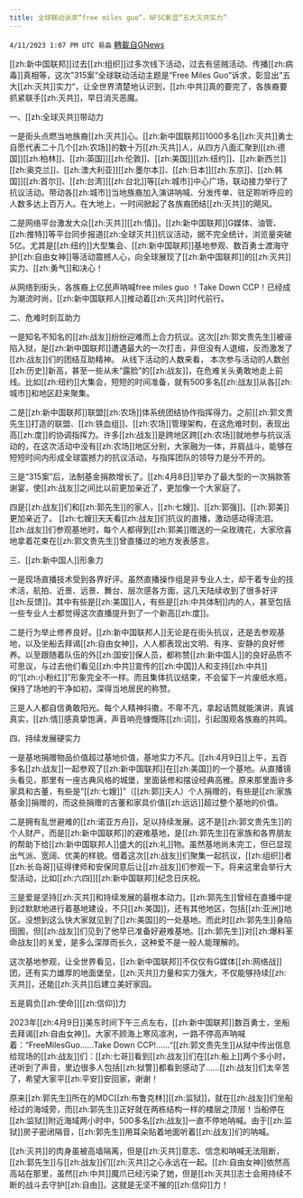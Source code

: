 ```yaml
---
title: 全球联动诉求“free miles guo”，NFSC彰显“五大灭共实力”
---
```

`4/11/2023 1:07 PM UTC 易淼` [轉載自GNews](https://gnews.org/articles/1085187)

[[zh:新中国联邦]]过去[[zh:组织]]过多次线下活动，过去有惩贼活动、传播[[zh:病毒]]真相等，这次”315案“全球联动活动主题是“Free Miles Guo”诉求，彰显出”五大[[zh:灭共]]实力“，让全世界清楚地认识到，[[zh:中共]]真的要完了，各族裔要抓紧联手[[zh:灭共]]，早日消灭恶魔。

一、[[zh:全球灭共]]带动力

一是街头点燃当地族裔[[zh:灭共]]心。[[zh:新中国联邦]]1000多名[[zh:灭共]]勇士自愿代表二十几个[[zh:农场]]的数十万[[zh:灭共]]人，从四方八面汇聚到[[zh:德国]][[zh:柏林]]、[[zh:英国]][[zh:伦敦]]、[[zh:美国]][[zh:纽约]]、[[zh:新西兰]][[zh:奥克兰]]、[[zh:澳大利亚]][[zh:墨尔本]]、[[zh:日本]][[zh:东京]]、[[zh:韩国]][[zh:首尔]]、[[zh:台湾]][[zh:台北]]等[[zh:城市]]中心广场，联动接力举行了抗议活动。带动各[[zh:城市]]当地族裔加入演讲呐喊、分发传单、驻足聆听呼应的人数多达上百万人。在大地上，一时间掀起了各族裔团结[[zh:灭共]]的飓风。

二是网络平台激发大众[[zh:灭共]][[zh:情]]。[[zh:新中国联邦]]G媒体、油管、[[zh:推特]]等平台同步报道[[zh:全球灭共]]抗议活动，据不完全统计，浏览量突破5亿。尤其是[[zh:纽约]]大型集会、[[zh:新中国联邦]]基地参观、数百勇士渡海守护[[zh:自由女神]]等活动震撼人心，向全球展现了[[zh:新中国联邦]]的[[zh:灭共]]实力、[[zh:勇气]]和决心！

从网络到街头，各族裔上亿民声呐喊free miles guo ！Take Down CCP！已经成为潮流时尚，[[zh:新中国联邦人]]推动着[[zh:灭共]]时代前行。

二、危难时刻互助力

一是知名不知名的[[zh:战友]]纷纷迎难而上合力抗议。这次[[zh:郭文贵先生]]被诬陷入狱，是[[zh:新中国联邦]]遭遇最大的一次打击，非但没有人退缩，反而激发了[[zh:战友]]们的团结互助精神。 从线下活动的人数来看， 本次参与活动的人数创[[zh:历史]]新高，甚至一些从未“露脸”的[[zh:战友]]，在危难关头勇敢地走上前线。比如[[zh:纽约]]大集会，短短的时间准备，就有500多名[[zh:战友]]从各[[zh:城市]]和地区赶来聚集。

二是[[zh:新中国联邦]]联盟[[zh:农场]]体系统团结协作指挥得力。之前[[zh:郭文贵先生]]打造的联盟、[[zh:铁血组]]、[[zh:农场]]管理架构，在这危难时刻，表现出高[[zh:度]]的协调指挥力。许多[[zh:战友]]是跨地区跨[[zh:农场]]就地参与抗议活动的，在这次活动中没有[[zh:农场]]地区分别，大家融为一体，并肩战斗，能够在短短时间内形成全球震撼力的抗议活动，与指挥团队的领导力是分不开的。

三是“315案”后，法制基金捐款增长了。[[zh:4月8日]]举办了最大型的一次捐款答谢宴，使[[zh:战友]]之间比以前更加亲近了，更加像一个大家庭了。 

四是[[zh:战友]]们和[[zh:郭先生]]的家人，[[zh:七嫂]]、[[zh:郭强]]、[[zh:郭美]]更加亲近了。 [[zh:七嫂]]天天看[[zh:战友]]们抗议的直播，激动感动得流泪。[[zh:战友]]们参观基地时，每个人都得到[[zh:郭美]]赠送的一朵玫瑰花，大家欣喜地拿着花束在[[zh:郭文贵先生]]曾直播过的地方发表感言。

三、[[zh:新中国人]]形象力

一是现场直播技术受到各界好评。虽然直播操作组是非专业人士，却干着专业的技术活，航拍、近景、远景、舞台、层次感各方面，这几天陆续收到了很多好评[[zh:反馈]]。其中有些是[[zh:美国]]人，有些是[[zh:中共体制]]内的人，甚至包括一些专业人士都觉得这次直播提升到了一个新高[[zh:度]]。

二是行为举止修养良好。[[zh:新中国联邦人]]无论是在街头抗议，还是去参观基地，以及坐船去拜谒[[zh:自由女神]]，人人都表现出文明、有序、安静的良好修养。以至跟随着队伍的外[[zh:国安]]保人员，都称赞[[zh:新中国人]]的良好品质不可思议，与过去他们看见[[zh:中共]]宣传的[[zh:中国]]人和支持[[zh:中共]]的“[[zh:小粉红]]”形象完全不一样。而且集体抗议结束，不会留下一片废纸水瓶，保持了场地的干净如初，深得当地居民的称赞。

三是人人都自信勇敢阳光。每个人精神抖擞，不卑不亢，拿起话筒就能演讲，真诚真实，[[zh:情]]感真挚饱满，声音响亮慷慨陈[[zh:词]]，引起围观各族裔的共鸣。

四、持续发展硬实力

一是基地捐赠物品价值超过基地价值，基地实力不凡。[[zh:4月9日]]上午，五百多名[[zh:战友]]一起参观了[[zh:新中国联邦]]在[[zh:美国]]的一个基地。从直播镜头看见，那里有一座古典风格的城堡，里面装修和摆设经典高雅。原来那里面许多家具和古董，有些是“[[zh:七嫂]]”（[[zh:郭]]夫人）个人捐赠的，有些是[[zh:家族基金]]捐赠的，而这些捐赠的古董和家具价值[[zh:远远]]超过整个基地的价值。

二是拥有乱世避难的[[zh:诺亚方舟]]，足以持续发展。这不是[[zh:郭文贵先生]]的个人财产，而是[[zh:新中国联邦]]的避难基地，是[[zh:郭先生]]在家族和各界朋友的帮助下给[[zh:新中国联邦人]]盛大的[[zh:礼]]物。虽然基地尚未完工，但已显现出气派、宽阔、优美的样貌。借着这次[[zh:战友]]们聚集一起抗议，[[zh:组织]]者[[zh:长岛哥]]征得律师和安保同意后让[[zh:战友]]们参观一下。将来这里会举行大型活动，比如[[zh:六四]][[zh:新中国联邦]]纪念日庆祝。

三是爱是坚持[[zh:灭共]]和持续发展的最根本动力。[[zh:郭先生]]曾经在直播中提到过默默地进行着基地建设，不只[[zh:美国]]，还有其他地区，包括[[zh:亚洲]]地区。没想到这么快大家就见到了[[zh:美国]]的一处基地。而此时[[zh:郭先生]]身陷囹圄，但[[zh:战友]]们见到了他早已准备好避难基地。[[zh:郭先生]]对[[zh:爆料革命战友]]的关爱，是多么深厚而长久，这种爱不是一般人能理解的。

这次基地参观，让全世界看见，[[zh:新中国联邦]]不仅仅有G媒体[[zh:网络战]]团，还有实力雄厚的地面堡垒，[[zh:灭共]]力量和实力强大，不仅能够持续[[zh:灭共]]，还能[[zh:灭共]]后建立美好家园。

五是肩负[[zh:使命]][[zh:信仰]]力

2023年[[zh:4月9日]]美东时间下午三点左右，[[zh:新中国联邦]]数百勇士，坐船去拜谒[[zh:自由女神]]。大家不顾海上寒风凛冽，一路不停高声呐喊着：“FreeMilesGuo……Take Down CCP!……“[[zh:郭文贵先生]]从狱中传出信息给现场的[[zh:战友]]们：[[zh:七哥]]看到[[zh:战友]]们在[[zh:船上]]两个多小时，还听到了声音，里边很多人包括[[zh:狱警]]都看到感动了……[[zh:战友]]们太辛苦了，希望大家平[[zh:平安]]安回家，谢谢！

原来[[zh:郭先生]]所在的MDC[[zh:布鲁克林]][[zh:监狱]]，就在[[zh:战友]]们坐船经过的海域旁，而[[zh:郭先生]]正好就在两栋结构一样的楼层之顶层！当船停在[[zh:监狱]]附近海域两小时中，500多名[[zh:战友]]一直不停地呐喊。由于[[zh:监狱]]房子密闭隔音，[[zh:郭先生]]用耳朵贴着地面听着[[zh:战友]]们的呐喊。 

[[zh:灭共]]的肉身虽被高墙隔离，但是[[zh:灭共]]意志、信念和呐喊无法阻断，[[zh:郭先生]]与[[zh:战友]]们[[zh:灭共]]之心永远在一起。[[zh:自由女神]]依然高高站在那里，虽然[[zh:中共]]魔爪已经污染了她，但是[[zh:灭共]]志士会用持续不断的战斗去守护[[zh:自由]]。这就是无坚不摧的[[zh:信仰]]力！
